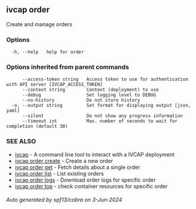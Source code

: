 ## ivcap order

Create and manage orders 

### Options

```
  -h, --help   help for order
```

### Options inherited from parent commands

```
      --access-token string   Access token to use for authentication with API server [IVCAP_ACCESS_TOKEN]
      --context string        Context (deployment) to use
      --debug                 Set logging level to DEBUG
      --no-history            Do not store history
  -o, --output string         Set format for displaying output [json, yaml]
      --silent                Do not show any progress information
      --timeout int           Max. number of seconds to wait for completion (default 30)
```

### SEE ALSO

* [ivcap](ivcap.md)	 - A command line tool to interact with a IVCAP deployment
* [ivcap order create](ivcap_order_create.md)	 - Create a new order
* [ivcap order get](ivcap_order_get.md)	 - Fetch details about a single order
* [ivcap order list](ivcap_order_list.md)	 - List existing orders
* [ivcap order logs](ivcap_order_logs.md)	 - Download order logs for specific order
* [ivcap order top](ivcap_order_top.md)	 - check container resources for specific order

###### Auto generated by spf13/cobra on 3-Jun-2024
